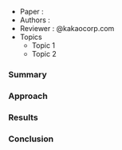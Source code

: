 - Paper :
- Authors :
- Reviewer : @kakaocorp.com
- Topics
  - Topic 1
  - Topic 2

### Summary

### Approach

### Results

### Conclusion
